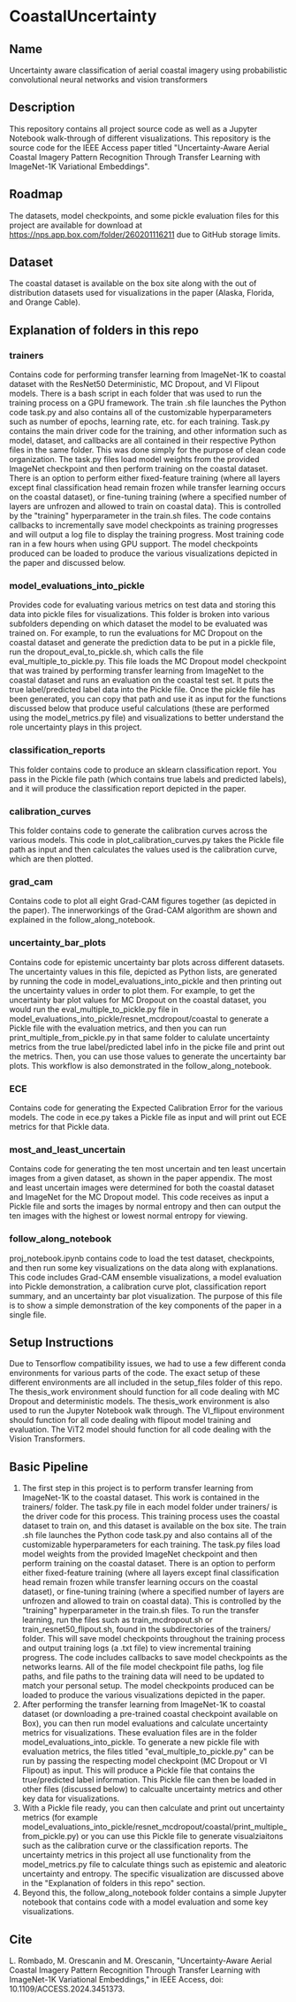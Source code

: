 # CoastalUncertainty


## Name
Uncertainty aware classification of aerial coastal imagery using probabilistic convolutional neural networks and vision transformers

## Description
This repository contains all project source code as well as a Jupyter Notebook walk-through of different visualizations. This repository is the source code for the IEEE Access paper titled "Uncertainty-Aware Aerial Coastal Imagery Pattern Recognition Through Transfer Learning with ImageNet-1K Variational Embeddings".

## Roadmap
The datasets, model checkpoints, and some pickle evaluation files for this project are available for download at https://nps.app.box.com/folder/260201116211 due to GitHub storage limits.

## Dataset
The coastal dataset is available on the box site along with the out of distribution datasets used for visualizations in the paper (Alaska, Florida, and Orange Cable).

## Explanation of folders in this repo

### trainers
Contains code for performing transfer learning from ImageNet-1K to coastal dataset with the ResNet50 Deterministic, MC Dropout, and VI Flipout models. There is a bash script in each folder that was used to run the training process on a GPU framework. The train .sh file launches the Python code task.py and also contains all of the customizable hyperparameters such as number of epochs, learning rate, etc. for each training. Task.py contains the main driver code for the training, and other information such as model, dataset, and callbacks are all contained in their respective Python files in the same folder. This was done simply for the purpose of clean code organization. The task.py files load model weights from the provided ImageNet checkpoint and then perform training on the coastal dataset. There is an option to perform either fixed-feature training (where all layers except final classification head remain frozen while transfer learning occurs on the coastal dataset), or fine-tuning training (where a specified number of layers are unfrozen and allowed to train on coastal data). This is controlled by the "training" hyperparameter in the train.sh files. The code contains callbacks to incrementally save model checkpoints as training progresses and will output a log file to display the training progress. Most training code ran in a few hours when using GPU support. The model checkpoints produced can be loaded to produce the various visualizations depicted in the paper and discussed below.
### model_evaluations_into_pickle
Provides code for evaluating various metrics on test data and storing this data into pickle files for visualizations. This folder is broken into various subfolders depending on which dataset the model to be evaluated was trained on. For example, to run the evaluations for MC Dropout on the coastal dataset and generate the prediction data to be put in a pickle file, run the dropout_eval_to_pickle.sh, which calls the file eval_multiple_to_pickle.py. This file loads the MC Dropout model checkpoint that was trained by performing transfer learning from ImageNet to the coastal dataset and runs an evaluation on the coastal test set. It puts the true label/predicted label data into the Pickle file. Once the pickle file has been generated, you can copy that path and use it as input for the functions discussed below that produce useful calculations (these are performed using the model_metrics.py file) and visualizations to better understand the role uncertainty plays in this project.

### classification_reports
This folder contains code to produce an sklearn classification report. You pass in the Pickle file path (which contains true labels and predicted labels), and it will produce the classification report depicted in the paper.

### calibration_curves
This folder contains code to generate the calibration curves across the various models. This code in plot_calibration_curves.py takes the Pickle file path as input and then calculates the values used is the calibration curve, which are then plotted. 
### grad_cam 
Contains code to plot all eight Grad-CAM figures together (as depicted in the paper). The innerworkings of the Grad-CAM algorithm are shown and explained in the follow_along_notebook.
### uncertainty_bar_plots
Contains code for epistemic uncertainty bar plots across different datasets. The uncertainty values in this file, depicted as Python lists, are generated by running the code in model_evaluations_into_pickle and then printing out the uncertainty values in order to plot them. For example, to get the uncertainty bar plot values for MC Dropout on the coastal dataset, you would run the eval_multiple_to_pickle.py file in model_evaluations_into_pickle/resnet_mcdropout/coastal to generate a Pickle file with the evaluation metrics, and then you can run print_multiple_from_pickle.py in that same folder to calulate uncertainty metrics from the true label/predicted label info in the picke file and print out the metrics. Then, you can use those values to generate the uncertainty bar plots. This workflow is also demonstrated in the follow_along_notebook. 
### ECE
Contains code for generating the Expected Calibration Error for the various models. The code in ece.py takes a Pickle file as input and will print out ECE metrics for that Pickle data. 
### most_and_least_uncertain
Contains code for generating the ten most uncertain and ten least uncertain images from a given dataset, as shown in the paper appendix. The most and least uncertain images were determined for both the coastal dataset and ImageNet for the MC Dropout model. This code receives as input a Pickle file and sorts the images by normal entropy and then can output the ten images with the highest or lowest normal entropy for viewing. 
### follow_along_notebook
proj_notebook.ipynb contains code to load the test dataset, checkpoints, and then run some key visualizations on the data along with explanations. This code includes Grad-CAM ensemble visualizations, a model evaluation into Pickle demonstration, a calibration curve plot, classification report summary, and an uncertainty bar plot visualization. The purpose of this file is to show a simple demonstration of the key components of the paper in a single file. 

## Setup Instructions
Due to Tensorflow compatibility issues, we had to use a few different conda environments for various parts of the code. The exact setup of these different environments are all included in the setup_files folder of this repo. The thesis_work environment should function for all code dealing with MC Dropout and deterministic models. The thesis_work environment is also used to run the Jupyter Notebook walk through. The VI_flipout environment should function for all code dealing with flipout model training and evaluation. The ViT2 model should function for all code dealing with the Vision Transformers. 


## Basic Pipeline

1. The first step in this project is to perform transfer learning from ImageNet-1K to the coastal dataset. This work is contained in the trainers/ folder. The task.py file in each model folder under trainers/ is the driver code for this process. This training process uses the coastal dataset to train on, and this dataset is available on the box site. The train .sh file launches the Python code task.py and also contains all of the customizable hyperparameters for each training. The task.py files load model weights from the provided ImageNet checkpoint and then perform training on the coastal dataset. There is an option to perform either fixed-feature training (where all layers except final classification head remain frozen while transfer learning occurs on the coastal dataset), or fine-tuning training (where a specified number of layers are unfrozen and allowed to train on coastal data). This is controlled by the "training" hyperparameter in the train.sh files.  To run the transfer learning, run the files such as train_mcdropout.sh or train_resnet50_flipout.sh, found in the subdirectories of the trainers/ folder. This will save model checkpoints throughout the training process and output training logs (a .txt file) to view incremental training progress. The code includes callbacks to save model checkpoints as the networks learns. All of the file model checkpoint file paths, log file paths, and file paths to the training data will need to be updated to match your personal setup. The model checkpoints produced can be loaded to produce the various visualizations depicted in the paper.
2. After performing the transfer learning from ImageNet-1K to coastal dataset (or downloading a pre-trained coastal checkpoint available on Box), you can then run model evaluations and calculate uncertainty metrics for visualizations. These evaluation files are in the folder model_evaluations_into_pickle. To generate a new pickle file with evaluation metrics, the files titled "eval_multiple_to_pickle.py" can be run by passing the respecting model checkpoint (MC Dropout or VI Flipout) as input. This will produce a Pickle file that contains the true/predicted label information. This Pickle file can then be loaded in other files (discussed below) to calcualte uncertainty metrics and other key data for visualizations. 
4. With a Pickle file ready, you can then calculate and print out uncertainty metrics (for example model_evaluations_into_pickle/resnet_mcdropout/coastal/print_multiple_from_pickle.py) or you can use this Pickle file to generate visualziaitons such as the calibration curve or the classification reports. The uncertainty metrics in this project all use functionality from the model_metrics.py file to calculate things such as epistemic and aleatoric uncertainty and entropy. The specific visualization are discussed above in the "Explanation of folders in this repo" section.
5. Beyond this, the follow_along_notebook folder contains a simple Jupyter notebook that contains code with a model evaluation and some key visualizations.

## Cite

L. Rombado, M. Orescanin and M. Orescanin, "Uncertainty-Aware Aerial Coastal Imagery Pattern Recognition Through Transfer Learning with ImageNet-1K Variational Embeddings," in IEEE Access, doi: 10.1109/ACCESS.2024.3451373. 




